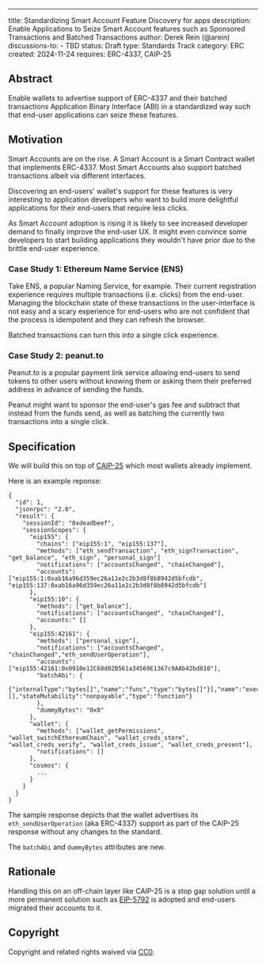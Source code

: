 ---
title: Standardizing Smart Account Feature Discovery for apps
description: Enable Applications to Seize Smart Account features such as Sponsored Transactions and Batched Transactions
author: Derek Rein (@arein)
discussions-to: <URL> - TBD
status: Draft
type: Standards Track
category: ERC
created: 2024-11-24
requires: ERC-4337, CAIP-25

## Abstract

Enable wallets to advertise support of ERC-4337 and their batched transactions Application Binary Interface (ABI) in a standardized way such that end-user applications can seize these features.

## Motivation

Smart Accounts are on the rise. A Smart Account is a Smart Contract wallet that implements ERC-4337. Most Smart Accounts also support batched transactions albeit via different interfaces.

Discovering an end-users' wallet's support for these features is very interesting to application developers who want to build more delightful applications for their end-users that require less clicks.

As Smart Account adoption is rising it is likely to see increased developer demand to finally improve the end-user UX. It might even convince some developers to start building applications they wouldn't have prior due to the brittle end-user experience.


### Case Study 1: Ethereum Name Service (ENS)

Take ENS, a popular Naming Service, for example. Their current registration experience requires multiple transactions (i.e. clicks) from the end-user. Managing the blockchain state of these transactions in the user-interface is not easy and a scary experience for end-users who are not confident that the process is idempotent and they can refresh the browser.

Batched transactions can turn this into a single click experience.

### Case Study 2: peanut.to

Peanut.to is a popular payment link service allowing end-users to send tokens to other users without knowing them or asking them their preferred address in advance of sending the funds.

Peanut might want to sponsor the end-user's gas fee and subtract that instead from the funds send, as well as batching the currently two transactions into a single click.


## Specification

We will build this on top of [CAIP-25](https://github.com/ChainAgnostic/CAIPs/blob/main/CAIPs/caip-25.md) which most wallets already implement.

Here is an example reponse:

```
{
  "id": 1,
  "jsonrpc": "2.0",
  "result": {
    "sessionId": "0xdeadbeef",
    "sessionScopes": {
      "eip155": {
        "chains": ["eip155:1", "eip155:137"],
        "methods": ["eth_sendTransaction", "eth_signTransaction", "get_balance", "eth_sign", "personal_sign"]
        "notifications": ["accountsChanged", "chainChanged"],
        "accounts": ["eip155:1:0xab16a96d359ec26a11e2c2b3d8f8b8942d5bfcdb", "eip155:137:0xab16a96d359ec26a11e2c2b3d8f8b8942d5bfcdb"]
      },
      "eip155:10": {
        "methods": ["get_balance"],
        "notifications": ["accountsChanged", "chainChanged"],
        "accounts:" []
      },
      "eip155:42161": {
        "methods": ["personal_sign"],
        "notifications": ["accountsChanged", "chainChanged","eth_sendUserOperation"],
        "accounts":["eip155:42161:0x0910e12C68d02B561a34569E1367c9AAb42bd810"],
        "batchAbi": {
            {"internalType":"bytes[]","name":"func","type":"bytes[]"}],"name":"executeBatchCall","outputs":[],"stateMutability":"nonpayable","type":"function"}
        },
        "dummyBytes": "0x0"
      },
      "wallet": {
        "methods": ["wallet_getPermissions", "wallet_switchEthereumChain", "wallet_creds_store", "wallet_creds_verify", "wallet_creds_issue", "wallet_creds_present"],
        "notifications": []
      },
      "cosmos": {
        ...
      }
    }
  }
}
```

The sample response depicts that the wallet advertises its `eth_sendUserOperation` (aka ERC-4337) support as part of the CAIP-25 response without any changes to the standard.

The `batchAbi` and `dummyBytes` attributes are new.

## Rationale

Handling this on an off-chain layer like CAIP-25 is a stop gap solution until a more permanent solution such as [EIP-5792](https://eips.ethereum.org/EIPS/eip-5792) is adopted and end-users migrated their accounts to it.


## Copyright

Copyright and related rights waived via [CC0](../LICENSE.md).
